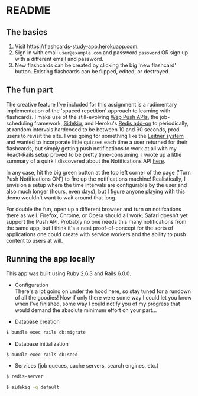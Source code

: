 # README

## The basics
1) Visit https://flashcards-study-app.herokuapp.com.
2) Sign in with email `user@example.com` and password `password`
OR sign up with a different email and password.
3) New flashcards can be created by clicking the big 'new flashcard' button. Existing flashcards can be flipped, edited, or destroyed.

## The fun part
The creative feature I've included for this assignment is a rudimentary implementation of the 'spaced repetition' approach to learning with flashcards. I make use of the still-evolving [Wep Push APIs](https://developer.mozilla.org/en-US/docs/Web/API/Push_API/Best_Practices), the job-scheduling framework, [Sidekiq](https://github.com/mperham/sidekiq), and Heroku's [Redis add-on](https://devcenter.heroku.com/articles/heroku-redis) to periodically, at random intervals hardcoded to be between 10 and 90 seconds, prod users to revisit the site. I was going for something like the [Leitner system](https://en.wikipedia.org/wiki/Leitner_system) and wanted to incorporate little quizzes each time a user returned for their flashcards, but simply getting push notifications to work at all with my React-Rails setup proved to be pretty time-consuming. I wrote up a little summary of a quirk I discovered about the Notifications API [here](https://github.com/GoogleChromeLabs/web-push-codelab/issues/41#issuecomment-491661395).

In any case, hit the big green button at the top left corner of the page ('Turn Push Notifications ON') to fire up the notifications machine! Realistically, I envision a setup where the time intervals are configurable by the user and also much longer (hours, even days), but I figure anyone playing with this demo wouldn't want to wait around that long.

For double the fun, open up a different browser and turn on notifcations there as well. Firefox, Chrome, or Opera should all work; Safari doesn't yet support the Push API. Probably no one needs this many notifications from the same app, but I think it's a neat proof-of-concept for the sorts of applications one could create with service workers and the ability to push content to users at will.  

## Running the app locally
This app was built using Ruby 2.6.3 and Rails 6.0.0.

* Configuration   
There's a lot going on under the hood here, so stay tuned for a rundown of all the goodies! Now if only there were some way I could let you know when I've finished, some way I could notify you of my progress that would demand the absolute minimum effort on your part...

* Database creation
```bash
$ bundle exec rails db:migrate
```
* Database initialization
```bash
$ bundle exec rails db:seed
```
* Services (job queues, cache servers, search engines, etc.)
```bash
$ redis-server
```
```bash
$ sidekiq -q default
```

